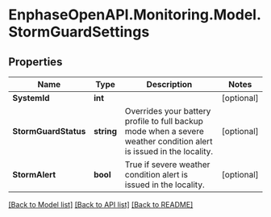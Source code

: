 # EnphaseOpenAPI.Monitoring.Model.StormGuardSettings

## Properties

Name | Type | Description | Notes
------------ | ------------- | ------------- | -------------
**SystemId** | **int** |  | [optional] 
**StormGuardStatus** | **string** | Overrides your battery profile to full backup mode when a severe weather condition alert is issued in the locality. | [optional] 
**StormAlert** | **bool** | True if severe weather condition alert is issued in the locality. | [optional] 

[[Back to Model list]](../README.md#documentation-for-models) [[Back to API list]](../README.md#documentation-for-api-endpoints) [[Back to README]](../README.md)

